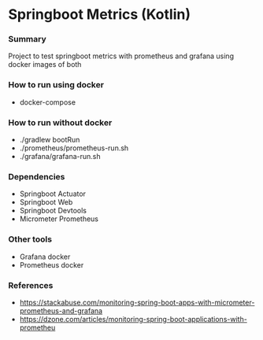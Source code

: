 # Springboot Metrics (Kotlin)

### Summary
Project to test springboot metrics with prometheus and grafana using docker images of both

### How to run using docker
* docker-compose

### How to run without docker
* ./gradlew bootRun
* ./prometheus/prometheus-run.sh
* ./grafana/grafana-run.sh


### Dependencies
* Springboot Actuator
* Springboot Web
* Springboot Devtools
* Micrometer Prometheus

### Other tools
* Grafana docker
* Prometheus docker

### References
* https://stackabuse.com/monitoring-spring-boot-apps-with-micrometer-prometheus-and-grafana
* https://dzone.com/articles/monitoring-spring-boot-applications-with-prometheu